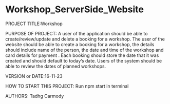 # Workshop_ServerSide_Website
PROJECT TITLE:Workshop

PURPOSE OF PROJECT: A user of the application should be able to create/review/update and delete a booking for a
workshop. The user of the website should be able to create a booking for a workshop, the
details should include name of the person, the date and time of the workshop and card
details for payment . Each booking should store the date that it was created and should
default to today’s date.
Users of the system should be able to review the dates of planned workshops.

VERSION or DATE:16-11-23

HOW TO START THIS PROJECT: Run npm start in terminal

AUTHORS: Tadhg Carmody
